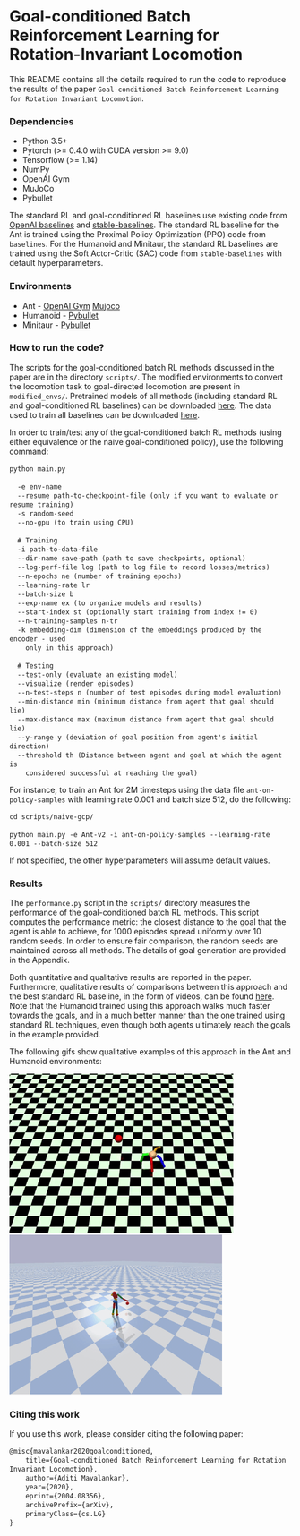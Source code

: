 # Goal-conditioned Batch Reinforcement Learning for Rotation-Invariant Locomotion

This README contains all the details required to run the code to reproduce
the results of the paper `Goal-conditioned Batch Reinforcement Learning for
Rotation Invariant Locomotion`.

### Dependencies
- Python 3.5+
- Pytorch (>= 0.4.0 with CUDA version >= 9.0)
- Tensorflow (>= 1.14)
- NumPy
- OpenAI Gym
- MuJoCo
- Pybullet

The standard RL and goal-conditioned RL baselines use existing code
from [OpenAI baselines](https://github.com/openai/baselines) and [stable-baselines](https://github.com/hill-a/stable-baselines). The standard RL baseline for
the Ant is trained using the Proximal Policy Optimization (PPO) code from
`baselines`. For the Humanoid and Minitaur, the standard RL baselines are
trained using the Soft Actor-Critic (SAC) code from `stable-baselines` with
default hyperparameters.

### Environments
- Ant - [OpenAI Gym](https://gym.openai.com/) [Mujoco](http://www.mujoco.org/)
- Humanoid - [Pybullet](https://github.com/bulletphysics/bullet3/tree/master/examples/pybullet)
- Minitaur - [Pybullet](https://github.com/bulletphysics/bullet3/tree/master/examples/pybullet)

### How to run the code?

The scripts for the goal-conditioned batch RL methods discussed in the paper
are in the directory `scripts/`. The modified environments to convert
the locomotion task to goal-directed locomotion are present in `modified_envs/`.
Pretrained models of all methods (including standard RL and goal-conditioned
RL baselines) can be downloaded [here](https://drive.google.com/drive/folders/1sHq7gUf4AeUy80D1883l1iZgtTgpn_dH?usp=sharing).
The data used to train all baselines can be downloaded [here](https://drive.google.com/open?id=1VJwfyC6JmkgEyKL8tbFQ9niaV0n7ZY4j).

In order to train/test any of the goal-conditioned batch RL methods (using
either equivalence or the naive goal-conditioned policy), use the following
command:

```
python main.py

  -e env-name
  --resume path-to-checkpoint-file (only if you want to evaluate or resume training)
  -s random-seed
  --no-gpu (to train using CPU)

  # Training
  -i path-to-data-file
  --dir-name save-path (path to save checkpoints, optional)
  --log-perf-file log (path to log file to record losses/metrics)
  --n-epochs ne (number of training epochs)
  --learning-rate lr
  --batch-size b
  --exp-name ex (to organize models and results)
  --start-index st (optionally start training from index != 0)
  --n-training-samples n-tr
  -k embedding-dim (dimension of the embeddings produced by the encoder - used
    only in this approach)

  # Testing
  --test-only (evaluate an existing model)
  --visualize (render episodes)
  --n-test-steps n (number of test episodes during model evaluation)
  --min-distance min (minimum distance from agent that goal should lie)
  --max-distance max (maximum distance from agent that goal should lie)
  --y-range y (deviation of goal position from agent's initial direction)
  --threshold th (Distance between agent and goal at which the agent is
    considered successful at reaching the goal)
```

For instance, to train an Ant for 2M timesteps using the data file
`ant-on-policy-samples` with learning rate 0.001 and batch size 512, do
the following:

```
cd scripts/naive-gcp/

python main.py -e Ant-v2 -i ant-on-policy-samples --learning-rate 0.001 --batch-size 512
```

If not specified, the other hyperparameters will assume default values.

### Results

The `performance.py` script in the `scripts/` directory measures the
performance of the goal-conditioned batch RL methods. This script computes the
performance metric: the closest distance to the goal that the agent is able to
achieve, for 1000 episodes spread uniformly over 10 random seeds. In order to
ensure fair comparison, the random seeds are maintained across all methods. The
details of goal generation are provided in the Appendix.

Both quantitative and qualitative results are reported in the paper. Furthermore,
qualitative results of comparisons between this approach and the best standard RL
baseline, in the form of videos, can be found [here](https://drive.google.com/drive/folders/1q1Hi5n7f866-a_LMlsaWnNbjFaF28-4i?usp=sharing). Note that the Humanoid
trained using this approach walks much faster towards the goals, and in a much
better manner than the one trained using standard RL techniques, even though
both agents ultimately reach the goals in the example provided.

The following gifs show qualitative examples of this approach in the Ant and Humanoid environments:

<img src="Ant.gif" width="400"> <img src="Humanoid.gif" width="380">


### Citing this work

If you use this work, please consider citing the following paper:
```
@misc{mavalankar2020goalconditioned,
    title={Goal-conditioned Batch Reinforcement Learning for Rotation Invariant Locomotion},
    author={Aditi Mavalankar},
    year={2020},
    eprint={2004.08356},
    archivePrefix={arXiv},
    primaryClass={cs.LG}
}
```
